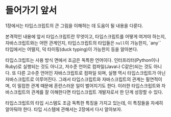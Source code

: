 # 들어가기 앞서

1장에서는 타입스크립트의 큰 그림을 이해하는 데 도움이 될 내용을 다룬다.

본격적인 내용에 앞서 타입스크립트란 무엇이고, 타입스크립트를 어떻게 여겨야 하는지, 자바스크립트와는 어떤 관계인지, 타입스크립트의 타입들은 `null`이 가능한지, `any`` 타입에서는 어떨지, 덕 타이핑(duck typing)이 가능한지 등을 알아본다.

타입스크립트는 사용 방식 면에서 조금은 독특한 언어이다.
인터프리터(Python이나 Ruby)로 실행되는 것도 아니고, 저수준 언어로 컴파일(Java나 C같은)되는 것도 아니다.
또 다른 고수준 언어인 자바스크립트로 컴파일 되며, 실행 역시 타입스크립트가 아닌 자바스크립트로 이루어진다. 그래서 타입스크립트와 자바스크립트의 관계는 필연적이며, 이 밀접한 관계 때문에 혼란스러운 일이 벌어지기도 한다. 이러한 타입스크립트와 자바스크립트의 관계를 잘 이해한다면 타입스크립트 개발자로서 한 단계 성장할 수 있다.

타입스크립트의 타입 시스템도 조금 독특한 특징을 가지고 있는데, 이 특징들을 자세히 알아둬야 한다.
타입 시스템에 관해서는 2장에서 다시 알아보자.
